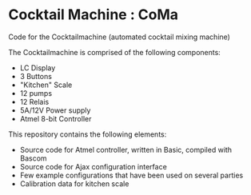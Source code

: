 # Cocktail Machine : CoMa
Code for the Cocktailmachine (automated cocktail mixing machine)

The Cocktailmachine is comprised of the following components:
 * LC Display
 * 3 Buttons
 * "Kitchen" Scale
 * 12 pumps
 * 12 Relais
 * 5A/12V Power supply
 * Atmel 8-bit Controller

This repository contains the following elements:
 * Source code for Atmel controller, written in Basic, compiled with Bascom
 * Source code for Ajax configuration interface
 * Few example configurations that have been used on several parties
 * Calibration data for kitchen scale 
